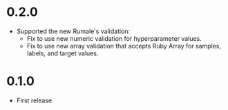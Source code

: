# 0.2.0
- Supported the new Rumale's validation:
  - Fix to use new numeric validation for hyperparameter values.
  - Fix to use new array validation that accepts Ruby Array for samples, labels, and target values.

# 0.1.0
- First release.
